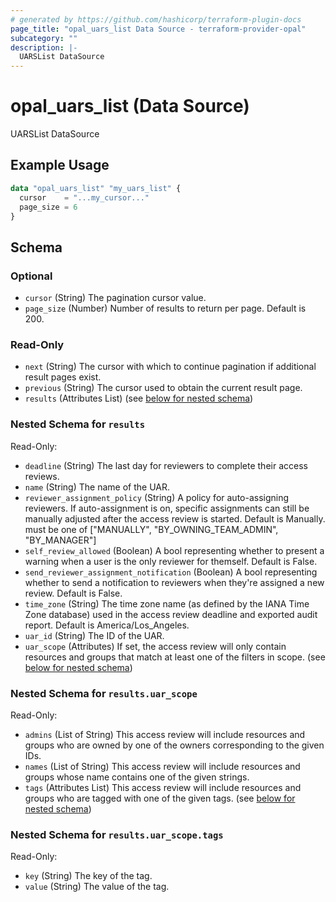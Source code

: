 ```yaml
---
# generated by https://github.com/hashicorp/terraform-plugin-docs
page_title: "opal_uars_list Data Source - terraform-provider-opal"
subcategory: ""
description: |-
  UARSList DataSource
---
```


# opal_uars_list (Data Source)

UARSList DataSource

## Example Usage

```terraform
data "opal_uars_list" "my_uars_list" {
  cursor    = "...my_cursor..."
  page_size = 6
}
```

<!-- schema generated by tfplugindocs -->
## Schema

### Optional

- `cursor` (String) The pagination cursor value.
- `page_size` (Number) Number of results to return per page. Default is 200.

### Read-Only

- `next` (String) The cursor with which to continue pagination if additional result pages exist.
- `previous` (String) The cursor used to obtain the current result page.
- `results` (Attributes List) (see [below for nested schema](#nestedatt--results))

<a id="nestedatt--results"></a>
### Nested Schema for `results`

Read-Only:

- `deadline` (String) The last day for reviewers to complete their access reviews.
- `name` (String) The name of the UAR.
- `reviewer_assignment_policy` (String) A policy for auto-assigning reviewers. If auto-assignment is on, specific assignments can still be manually adjusted after the access review is started. Default is Manually. must be one of ["MANUALLY", "BY_OWNING_TEAM_ADMIN", "BY_MANAGER"]
- `self_review_allowed` (Boolean) A bool representing whether to present a warning when a user is the only reviewer for themself. Default is False.
- `send_reviewer_assignment_notification` (Boolean) A bool representing whether to send a notification to reviewers when they're assigned a new review. Default is False.
- `time_zone` (String) The time zone name (as defined by the IANA Time Zone database) used in the access review deadline and exported audit report. Default is America/Los_Angeles.
- `uar_id` (String) The ID of the UAR.
- `uar_scope` (Attributes) If set, the access review will only contain resources and groups that match at least one of the filters in scope. (see [below for nested schema](#nestedatt--results--uar_scope))

<a id="nestedatt--results--uar_scope"></a>
### Nested Schema for `results.uar_scope`

Read-Only:

- `admins` (List of String) This access review will include resources and groups who are owned by one of the owners corresponding to the given IDs.
- `names` (List of String) This access review will include resources and groups whose name contains one of the given strings.
- `tags` (Attributes List) This access review will include resources and groups who are tagged with one of the given tags. (see [below for nested schema](#nestedatt--results--uar_scope--tags))

<a id="nestedatt--results--uar_scope--tags"></a>
### Nested Schema for `results.uar_scope.tags`

Read-Only:

- `key` (String) The key of the tag.
- `value` (String) The value of the tag.


